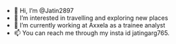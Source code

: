 - 👋 Hi, I’m @Jatin2897
- 👀 I’m interested in travelling and exploring new places 
- 🌱 I’m currently working at Axxela as a trainee analyst
- 📫 You can reach me through my insta id jatingarg765.
